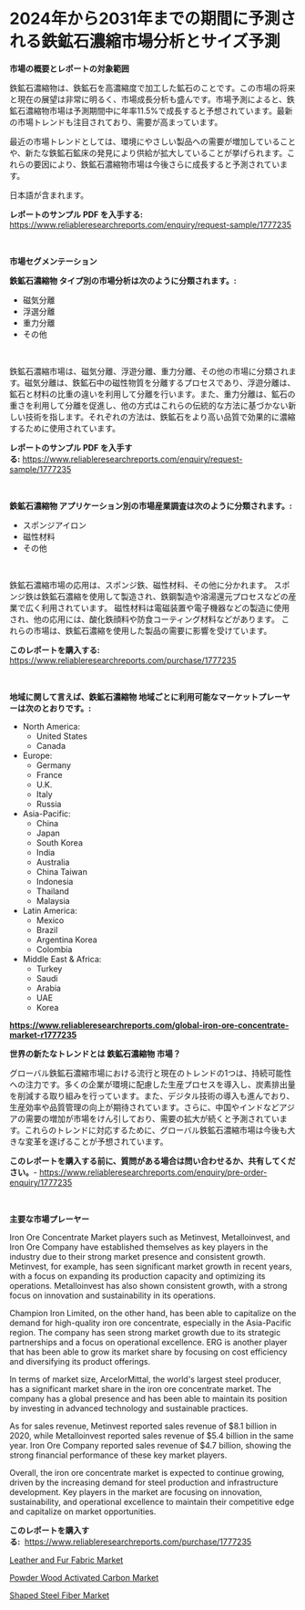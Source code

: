 <p><h1>2024年から2031年までの期間に予測される鉄鉱石濃縮市場分析とサイズ予測</h1></p><p><strong>市場の概要とレポートの対象範囲</strong></p>
<p><p>鉄鉱石濃縮物は、鉄鉱石を高濃縮度で加工した鉱石のことです。この市場の将来と現在の展望は非常に明るく、市場成長分析も盛んです。市場予測によると、鉄鉱石濃縮物市場は予測期間中に年率11.5%で成長すると予想されています。最新の市場トレンドも注目されており、需要が高まっています。</p><p>最近の市場トレンドとしては、環境にやさしい製品への需要が増加していることや、新たな鉄鉱石鉱床の発見により供給が拡大していることが挙げられます。これらの要因により、鉄鉱石濃縮物市場は今後さらに成長すると予測されています。</p><p>日本語が含まれます。</p></p>
<p><strong>レポートのサンプル PDF を入手する:</strong> <a href="https://www.reliableresearchreports.com/enquiry/request-sample/1777235">https://www.reliableresearchreports.com/enquiry/request-sample/1777235</a></p>
<p>&nbsp;</p>
<p><strong>市場セグメンテーション</strong></p>
<p><strong>鉄鉱石濃縮物 タイプ別の市場分析は次のように分類されます。:</strong></p>
<p><ul><li>磁気分離</li><li>浮選分離</li><li>重力分離</li><li>その他</li></ul></p>
<p>&nbsp;</p>
<p><p>鉄鉱石濃縮市場は、磁気分離、浮遊分離、重力分離、その他の市場に分類されます。磁気分離は、鉄鉱石中の磁性物質を分離するプロセスであり、浮遊分離は、鉱石と材料の比重の違いを利用して分離を行います。また、重力分離は、鉱石の重さを利用して分離を促進し、他の方式はこれらの伝統的な方法に基づかない新しい技術を指します。それぞれの方法は、鉄鉱石をより高い品質で効果的に濃縮するために使用されています。</p></p>
<p><strong>レポートのサンプル PDF を入手する:</strong>&nbsp;<a href="https://www.reliableresearchreports.com/enquiry/request-sample/1777235">https://www.reliableresearchreports.com/enquiry/request-sample/1777235</a></p>
<p>&nbsp;</p>
<p><strong> 鉄鉱石濃縮物 アプリケーション別の市場産業調査は次のように分類されます。:</strong></p>
<p><ul><li>スポンジアイロン</li><li>磁性材料</li><li>その他</li></ul></p>
<p>&nbsp;</p>
<p><p>鉄鉱石濃縮市場の応用は、スポンジ鉄、磁性材料、その他に分かれます。 スポンジ鉄は鉄鉱石濃縮を使用して製造され、鉄鋼製造や溶湯還元プロセスなどの産業で広く利用されています。 磁性材料は電磁装置や電子機器などの製造に使用され、他の応用には、酸化鉄顔料や防食コーティング材料などがあります。 これらの市場は、鉄鉱石濃縮を使用した製品の需要に影響を受けています。</p></p>
<p><strong>このレポートを購入する:</strong>&nbsp; <a href="https://www.reliableresearchreports.com/purchase/1777235">https://www.reliableresearchreports.com/purchase/1777235</a></p>
<p>&nbsp;</p>
<p><strong>地域に関して言えば、鉄鉱石濃縮物 地域ごとに利用可能なマーケットプレーヤーは次のとおりです。:</strong></p>
<p><ul>
    <li>
        North America:
        <ul>
            <li>United States</li>
            <li>Canada</li>
        </ul>
    </li>
    <li>
        Europe:
        <ul>
            <li>Germany</li>
            <li>France</li>
            <li>U.K.</li>
            <li>Italy</li>
            <li>Russia</li>
        </ul>
    </li>
    <li>
        Asia-Pacific:
        <ul>
            <li>China</li>
            <li>Japan</li>
            <li>South Korea</li>
            <li>India</li>
            <li>Australia</li>
            <li>China Taiwan</li>
            <li>Indonesia</li>
            <li>Thailand</li>
            <li>Malaysia</li>
        </ul>
    </li>
    <li>
        Latin America:
        <ul>
            <li>Mexico</li>
            <li>Brazil</li>
            <li>Argentina Korea</li>
            <li>Colombia</li>
        </ul>
    </li>
    <li>
        Middle East & Africa:
        <ul>
            <li>Turkey</li>
            <li>Saudi</li>
            <li>Arabia</li>
            <li>UAE</li>
            <li>Korea</li>
        </ul>
    </li>
    </ul></p>
<p><strong><a href="https://www.reliableresearchreports.com/global-iron-ore-concentrate-market-r1777235">https://www.reliableresearchreports.com/global-iron-ore-concentrate-market-r1777235</a></strong>&nbsp;</p>
<p><strong>世界の新たなトレンドとは 鉄鉱石濃縮物 市場？</strong></p>
<p><p>グローバル鉄鉱石濃縮市場における流行と現在のトレンドの1つは、持続可能性への注力です。多くの企業が環境に配慮した生産プロセスを導入し、炭素排出量を削減する取り組みを行っています。また、デジタル技術の導入も進んでおり、生産効率や品質管理の向上が期待されています。さらに、中国やインドなどアジアの需要の増加が市場をけん引しており、需要の拡大が続くと予測されています。これらのトレンドに対応するために、グローバル鉄鉱石濃縮市場は今後も大きな変革を遂げることが予想されています。</p></p>
<p><strong>このレポートを購入する前に、質問がある場合は問い合わせるか、共有してください。</strong>- <a href="https://www.reliableresearchreports.com/enquiry/pre-order-enquiry/1777235">https://www.reliableresearchreports.com/enquiry/pre-order-enquiry/1777235</a></p>
<p>&nbsp;</p>
<p><strong>主要な市場プレーヤー</strong></p>
<p><p>Iron Ore Concentrate Market players such as Metinvest, Metalloinvest, and Iron Ore Company have established themselves as key players in the industry due to their strong market presence and consistent growth. Metinvest, for example, has seen significant market growth in recent years, with a focus on expanding its production capacity and optimizing its operations. Metalloinvest has also shown consistent growth, with a strong focus on innovation and sustainability in its operations.</p><p>Champion Iron Limited, on the other hand, has been able to capitalize on the demand for high-quality iron ore concentrate, especially in the Asia-Pacific region. The company has seen strong market growth due to its strategic partnerships and a focus on operational excellence. ERG is another player that has been able to grow its market share by focusing on cost efficiency and diversifying its product offerings.</p><p>In terms of market size, ArcelorMittal, the world's largest steel producer, has a significant market share in the iron ore concentrate market. The company has a global presence and has been able to maintain its position by investing in advanced technology and sustainable practices.</p><p>As for sales revenue, Metinvest reported sales revenue of $8.1 billion in 2020, while Metalloinvest reported sales revenue of $5.4 billion in the same year. Iron Ore Company reported sales revenue of $4.7 billion, showing the strong financial performance of these key market players.</p><p>Overall, the iron ore concentrate market is expected to continue growing, driven by the increasing demand for steel production and infrastructure development. Key players in the market are focusing on innovation, sustainability, and operational excellence to maintain their competitive edge and capitalize on market opportunities.</p></p>
<p><strong>このレポートを購入する:</strong>&nbsp;&nbsp;<a href="https://www.reliableresearchreports.com/purchase/1777235">https://www.reliableresearchreports.com/purchase/1777235</a></p>
<p><p><a href="https://www.linkedin.com/pulse/leather-fur-fabric-market-provides-detailed-segmentation-1zsde?trackingId=I8nzvHiNEBVrxAcX6SuXYA%3D%3D">Leather and Fur Fabric Market</a></p><p><a href="https://www.linkedin.com/pulse/powder-wood-activated-carbon-market-research-report-a6lae?trackingId=Vr7zAKkvwjqJKRZwe%2FrWwg%3D%3D">Powder Wood Activated Carbon Market</a></p><p><a href="https://www.linkedin.com/pulse/shaped-steel-fiber-market-share-amp-new-trends-analysis-z15le?trackingId=NX35SOjJcj07aqnc4mH1Qw%3D%3D">Shaped Steel Fiber Market</a></p></p>